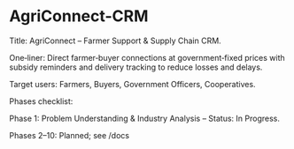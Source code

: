 # AgriConnect-CRM
Title: AgriConnect – Farmer Support & Supply Chain CRM.

One‑liner: Direct farmer‑buyer connections at government‑fixed prices with subsidy reminders and delivery tracking to reduce losses and delays.

Target users: Farmers, Buyers, Government Officers, Cooperatives.

Phases checklist:

Phase 1: Problem Understanding & Industry Analysis – Status: In Progress.

Phases 2–10: Planned; see /docs
